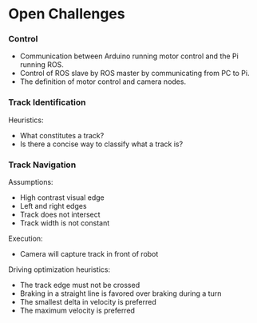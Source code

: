 # Open Challenges

### Control

- Communication between Arduino running motor control and the Pi running ROS.
- Control of ROS slave by ROS master by communicating from PC to Pi.
- The definition of motor control and camera nodes.

### Track Identification

Heuristics:

- What constitutes a track?
- Is there a concise way to classify what a track is?

### Track Navigation

Assumptions:

- High contrast visual edge
- Left and right edges
- Track does not intersect
- Track width is not constant

Execution:

- Camera will capture track in front of robot

Driving optimization heuristics:

- The track edge must not be crossed
- Braking in a straight line is favored over braking during a turn
- The smallest delta in velocity is preferred
- The maximum velocity is preferred

